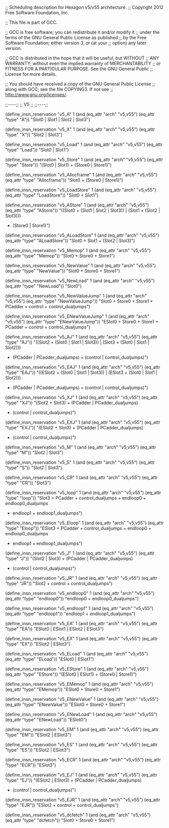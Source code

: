 ;; Scheduling description for Hexagon v5/v55 architecture.
;; Copyright 2012 Free Software Foundation, Inc.

;; This file is part of GCC.

;; GCC is free software; you can redistribute it and/or modify it
;; under the terms of the GNU General Public License as published
;; by the Free Software Foundation; either version 3, or (at your
;; option) any later version.

;; GCC is distributed in the hope that it will be useful, but WITHOUT
;; ANY WARRANTY; without even the implied warranty of MERCHANTABILITY
;; or FITNESS FOR A PARTICULAR PURPOSE.  See the GNU General Public
;; License for more details.

;; You should have received a copy of the GNU General Public License
;; along with GCC; see the file COPYING3.  If not see
;; <http://www.gnu.org/licenses/>.

;;----;;
;; V5 ;;
;;----;;

(define_insn_reservation "v5_A" 1
  (and (eq_attr "arch" "v5,v55") (eq_attr "type" "A"))
  "Slot0 | Slot1 | Slot2 | Slot3")

(define_insn_reservation "v5_X" 1
  (and (eq_attr "arch" "v5,v55") (eq_attr "type" "X"))
  "Slot2 | Slot3")

(define_insn_reservation "v5_Load" 1
  (and (eq_attr "arch" "v5,v55") (eq_attr "type" "Load"))
  "Slot0 | Slot1")

(define_insn_reservation "v5_Store" 1
  (and (eq_attr "arch" "v5,v55") (eq_attr "type" "Store"))
  "(Slot0 | Slot1) + (Store0 | Store1)")

(define_insn_reservation "v5_Allocframe" 1
  (and (eq_attr "arch" "v5,v55") (eq_attr "type" "Allocframe"))
  "Slot0 + (Store0 | Store1)")

(define_insn_reservation "v5_LoadStore" 1
  (and (eq_attr "arch" "v5,v55") (eq_attr "type" "LoadStore"))
  "Slot0 + Slot1")

(define_insn_reservation "v5_AStore" 1
  (and (eq_attr "arch" "v5,v55") (eq_attr "type" "AStore"))
  "((Slot0 + (Slot1 | Slot2 | Slot3)) | (Slot1 + (Slot2 | Slot3)))
   + (Store0 | Store1)")

(define_insn_reservation "v5_ALoadStore" 1
  (and (eq_attr "arch" "v5,v55") (eq_attr "type" "ALoadStore"))
  "Slot0 + Slot1 + (Slot2 | Slot3)")

(define_insn_reservation "v5_Memop" 1
  (and (eq_attr "arch" "v5,v55") (eq_attr "type" "Memop"))
  "Slot0 + Store0 + Store1")

(define_insn_reservation "v5_NewValue" 1
  (and (eq_attr "arch" "v5,v55") (eq_attr "type" "NewValue"))
  "Slot0 + Store0 + Store1")

(define_insn_reservation "v5_NewLoad" 1
  (and (eq_attr "arch" "v5,v55") (eq_attr "type" "NewLoad"))
  "Slot0")

(define_insn_reservation "v5_NewValueJump" 1
  (and (eq_attr "arch" "v5,v55") (eq_attr "type" "NewValueJump"))
  "Slot0 + Store0 + Store1 + PCadder + control + control_dualjumps")

(define_insn_reservation "v5_ENewValueJump" 1
  (and (eq_attr "arch" "v5,v55") (eq_attr "type" "ENewValueJump"))
  "ESlot0 + Store0 + Store1 + PCadder + control + control_dualjumps")

(define_insn_reservation "v5_AJ" 1
  (and (eq_attr "arch" "v5,v55") (eq_attr "type" "AJ"))
  "((Slot2 + (Slot0 | Slot1 | Slot3)) | (Slot3 + (Slot0 | Slot1 | Slot2)))
   + (PCadder | PCadder_dualjumps) + (control | control_dualjumps)")

(define_insn_reservation "v5_EAJ" 1
  (and (eq_attr "arch" "v5,v55") (eq_attr "type" "EAJ"))
  "((ESlot2 + (Slot0 | Slot1 | Slot3)) | (ESlot3 + (Slot0 | Slot1 | Slot2)))
   + (PCadder | PCadder_dualjumps) + (control | control_dualjumps)")

(define_insn_reservation "v5_XJ" 1
  (and (eq_attr "arch" "v5,v55") (eq_attr "type" "XJ"))
  "(Slot2 + Slot3) + (PCadder | PCadder_dualjumps)
   + (control | control_dualjumps)")

(define_insn_reservation "v5_EXJ" 1
  (and (eq_attr "arch" "v5,v55") (eq_attr "type" "EXJ"))
  "(ESlot2 + Slot3) + (PCadder | PCadder_dualjumps)
   + (control | control_dualjumps)")

(define_insn_reservation "v5_M" 1
  (and (eq_attr "arch" "v5,v55") (eq_attr "type" "M"))
  "Slot2 | Slot3")

(define_insn_reservation "v5_S" 1
  (and (eq_attr "arch" "v5,v55") (eq_attr "type" "S"))
  "Slot2 | Slot3")

(define_insn_reservation "v5_CR" 1
  (and (eq_attr "arch" "v5,v55") (eq_attr "type" "CR"))
  "Slot3")

(define_insn_reservation "v5_loop" 1
  (and (eq_attr "arch" "v5,v55") (eq_attr "type" "loop"))
  "Slot3 + PCadder + control_dualjumps + endloop0 + endloop0_dualjumps
   + endloop1 + endloop1_dualjumps")

(define_insn_reservation "v5_Eloop" 1
  (and (eq_attr "arch" "v5,v55") (eq_attr "type" "Eloop"))
  "ESlot3 + PCadder + control_dualjumps + endloop0 + endloop0_dualjumps
   + endloop1 + endloop1_dualjumps")

(define_insn_reservation "v5_J" 1
  (and (eq_attr "arch" "v5,v55") (eq_attr "type" "J"))
  "(Slot2 | Slot3) + (PCadder | PCadder_dualjumps)
   + (control | control_dualjumps)")

(define_insn_reservation "v5_JR" 1
  (and (eq_attr "arch" "v5,v55") (eq_attr "type" "JR"))
  "Slot2 + control + control_dualjumps")

(define_insn_reservation "v5_endloop0" 1
  (and (eq_attr "arch" "v5,v55") (eq_attr "type" "endloop0"))
  "endloop0 + endloop0_dualjumps")

(define_insn_reservation "v5_endloop1" 1
  (and (eq_attr "arch" "v5,v55") (eq_attr "type" "endloop1"))
  "endloop1 + endloop1_dualjumps")

(define_insn_reservation "v5_EA" 1
  (and (eq_attr "arch" "v5,v55") (eq_attr "type" "EA"))
  "ESlot0 | ESlot1 | ESlot2 | ESlot3")

(define_insn_reservation "v5_EX" 1
  (and (eq_attr "arch" "v5,v55") (eq_attr "type" "EX"))
  "ESlot2 | ESlot3")

(define_insn_reservation "v5_ELoad" 1
  (and (eq_attr "arch" "v5,v55") (eq_attr "type" "ELoad"))
  "ESlot0 | ESlot1")

(define_insn_reservation "v5_EStore" 1
  (and (eq_attr "arch" "v5,v55") (eq_attr "type" "EStore"))
  "(ESlot0 | ESlot1) + (Store0 | Store1)")

(define_insn_reservation "v5_EMemop" 1
  (and (eq_attr "arch" "v5,v55") (eq_attr "type" "EMemop"))
  "ESlot0 + Store0 + Store1")

(define_insn_reservation "v5_ENewValue" 1
  (and (eq_attr "arch" "v5,v55") (eq_attr "type" "ENewValue"))
  "ESlot0 + Store0 + Store1")

(define_insn_reservation "v5_ENewLoad" 1
  (and (eq_attr "arch" "v5,v55") (eq_attr "type" "ENewLoad"))
  "ESlot0")

(define_insn_reservation "v5_EM" 1
  (and (eq_attr "arch" "v5,v55") (eq_attr "type" "EM"))
  "ESlot2 | ESlot3")

(define_insn_reservation "v5_ES" 1
  (and (eq_attr "arch" "v5,v55") (eq_attr "type" "ES"))
  "ESlot2 | ESlot3")

(define_insn_reservation "v5_ECR" 1
  (and (eq_attr "arch" "v5,v55") (eq_attr "type" "ECR"))
  "ESlot3")

(define_insn_reservation "v5_EJ" 1
  (and (eq_attr "arch" "v5,v55") (eq_attr "type" "EJ"))
  "(ESlot2 | ESlot3) + (PCadder | PCadder_dualjumps)
   + (control | control_dualjumps)")

(define_insn_reservation "v5_EJR" 1
  (and (eq_attr "arch" "v5,v55") (eq_attr "type" "EJR"))
  "ESlot2 + control + control_dualjumps")

(define_insn_reservation "v5_dcfetch" 1
  (and (eq_attr "arch" "v5,v55") (eq_attr "type" "dcfetch"))
  "Slot0 + Store0 + Store1")
